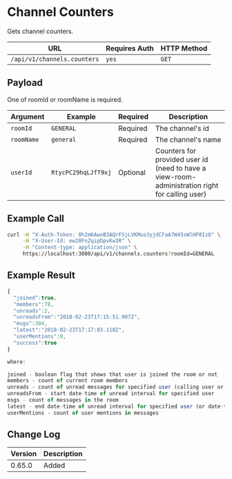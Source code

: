 # Channel Counters

Gets channel counters.

| URL                         | Requires Auth | HTTP Method |
| --------------------------- | ------------- | ----------- |
| `/api/v1/channels.counters` | `yes`         | `GET`       |

## Payload

One of roomId or roomName is required.

| Argument   | Example             | Required | Description                                                                                    |
| ---------- | ------------------- | -------- | ---------------------------------------------------------------------------------------------- |
| `roomId`   | `GENERAL`           | Required | The channel's id                                                                               |
| `roomName` | `general`           | Required | The channel's name                                                                             |
| `userId`   | `RtycPC29hqLJfT9xj` | Optional | Counters for provided user id (need to have a view-room-administration right for calling user) |

## Example Call

```bash
curl -H "X-Auth-Token: 8h2mKAwxB3AQrFSjLVKMooJyjdCFaA7W45sWlHP8IzO" \
     -H "X-User-Id: ew28FnZqipDpvKw3R" \
     -H "Content-type: application/json" \
     https://localhost:3000/api/v1/channels.counters?roomId=GENERAL
```

## Example Result

```javascript
{
  "joined":true,
  "members":78,
  "unreads":2,
  "unreadsFrom":"2018-02-23T17:15:51.907Z",
  "msgs":304,
  "latest":"2018-02-23T17:17:03.110Z",
  "userMentions":0,
  "success":true
}

where:

joined - boolean flag that shows that user is joined the room or not
members - count of current room members
unreads - count of unread messages for specified user (calling user or provided userId)
unreadsFrom - start date-time of unread interval for specified user
msgs - count of messages in the room
latest - end date-time of unread interval for specified user (or date-time of last posted message)
userMentions - count of user mentions in messages
```

## Change Log

| Version | Description |
| ------- | ----------- |
| 0.65.0  | Added       |
